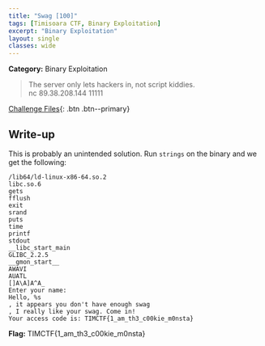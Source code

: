 ```yaml
---
title: "Swag [100]"
tags: [Timisoara CTF, Binary Exploitation]
excerpt: "Binary Exploitation"
layout: single
classes: wide
--- 
```


**Category:** Binary Exploitation 

> The server only lets hackers in, not script kiddies.  
nc 89.38.208.144 11111

[Challenge Files](https://github.com/MiloTruck/CTF-Archive/tree/master/Timisoara%20CTF%202019%20Qualification%20Round/Binary%20Exploitation/Swag%20%5B100%5D){: .btn .btn--primary}

## Write-up
This is probably an unintended solution. Run `strings` on the binary and we get the following:
```
/lib64/ld-linux-x86-64.so.2
libc.so.6
gets
fflush
exit
srand
puts
time
printf
stdout
__libc_start_main
GLIBC_2.2.5
__gmon_start__
AWAVI
AUATL
[]A\A]A^A_
Enter your name: 
Hello, %s
, it appears you don't have enough swag
, I really like your swag. Come in!
Your access code is: TIMCTF{1_am_th3_c00kie_m0nsta}
```

**Flag:** TIMCTF{1_am_th3_c00kie_m0nsta}
